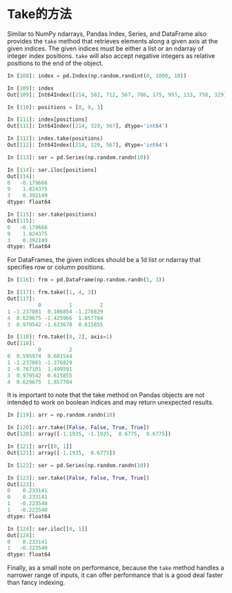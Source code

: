 # Take的方法

Similar to NumPy ndarrays, Pandas Index, Series, and DataFrame also provides the ``take`` method that retrieves elements along a given axis at the given indices. The given indices must be either a list or an ndarray of integer index positions. ``take`` will also accept negative integers as relative positions to the end of the object.

```python
In [108]: index = pd.Index(np.random.randint(0, 1000, 10))

In [109]: index
Out[109]: Int64Index([214, 502, 712, 567, 786, 175, 993, 133, 758, 329], dtype='int64')

In [110]: positions = [0, 9, 3]

In [111]: index[positions]
Out[111]: Int64Index([214, 329, 567], dtype='int64')

In [112]: index.take(positions)
Out[112]: Int64Index([214, 329, 567], dtype='int64')

In [113]: ser = pd.Series(np.random.randn(10))

In [114]: ser.iloc[positions]
Out[114]: 
0   -0.179666
9    1.824375
3    0.392149
dtype: float64

In [115]: ser.take(positions)
Out[115]: 
0   -0.179666
9    1.824375
3    0.392149
dtype: float64
```

For DataFrames, the given indices should be a 1d list or ndarray that specifies row or column positions.

```python
In [116]: frm = pd.DataFrame(np.random.randn(5, 3))

In [117]: frm.take([1, 4, 3])
Out[117]: 
          0         1         2
1 -1.237881  0.106854 -1.276829
4  0.629675 -1.425966  1.857704
3  0.979542 -1.633678  0.615855

In [118]: frm.take([0, 2], axis=1)
Out[118]: 
          0         2
0  0.595974  0.601544
1 -1.237881 -1.276829
2 -0.767101  1.499591
3  0.979542  0.615855
4  0.629675  1.857704
```

It is important to note that the take method on Pandas objects are not intended to work on 
boolean indices and may return unexpected results.

```python
In [119]: arr = np.random.randn(10)

In [120]: arr.take([False, False, True, True])
Out[120]: array([-1.1935, -1.1935,  0.6775,  0.6775])

In [121]: arr[[0, 1]]
Out[121]: array([-1.1935,  0.6775])

In [122]: ser = pd.Series(np.random.randn(10))

In [123]: ser.take([False, False, True, True])
Out[123]: 
0    0.233141
0    0.233141
1   -0.223540
1   -0.223540
dtype: float64

In [124]: ser.iloc[[0, 1]]
Out[124]: 
0    0.233141
1   -0.223540
dtype: float64
```

Finally, as a small note on performance, because the ``take`` method handles a narrower range of inputs, it can offer performance that is a good deal faster than fancy indexing.